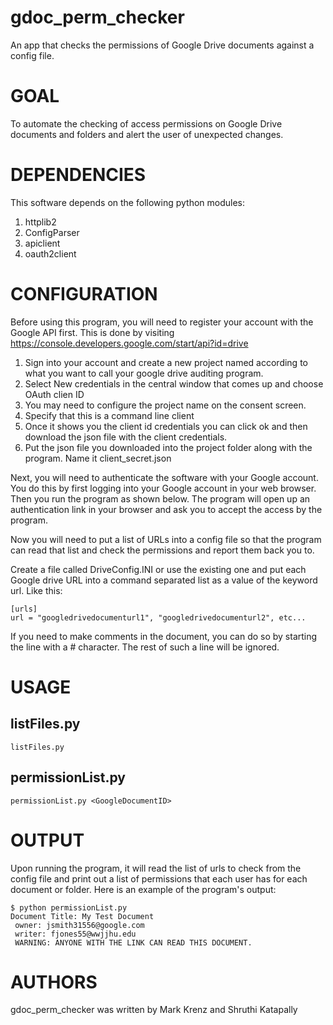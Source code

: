# gdoc_perm_checker
An app that checks the permissions of Google Drive documents against a config file.

# GOAL

 To automate the checking of access permissions on Google Drive documents and folders and alert the user of unexpected changes.

# DEPENDENCIES

This software depends on the following python modules:

1. httplib2
2. ConfigParser
3. apiclient
4. oauth2client

# CONFIGURATION

 Before using this program, you will need to register your account with the Google API first. This is done by visiting
 https://console.developers.google.com/start/api?id=drive
 1. Sign into your account and create a new project named according to what you want to call your google drive auditing program.
 2. Select New credentials in the central window that comes up and choose OAuth clien ID
 3. You may need to configure the project name on the consent screen.
 4. Specify that this is a command line client
 5. Once it shows you the client id credentials you can click ok and then download the json file with the client credentials.
 6. Put the json file you downloaded into the project folder along with the program. Name it client_secret.json

 Next, you will need to authenticate the software with your Google account. You do this by first logging into
 your Google account in your web browser. Then you run the program as shown below. The program will open up an authentication
 link in your browser and ask you to accept the access by the program.

 Now you will need to put a list of URLs into a config file so that the program can read that list and check the permissions
 and report them back you to.
 
 Create a file called DriveConfig.INI or use the existing one and put each Google drive URL into a command separated list as
 a value of the keyword url.  Like this:
```
[urls]
url = "googledrivedocumenturl1", "googledrivedocumenturl2", etc...
```
 If you need to make comments in the document, you can do so by starting the line with a # character. The rest of such a
 line will be ignored.

# USAGE

## listFiles.py
```
listFiles.py
```

## permissionList.py
```
permissionList.py <GoogleDocumentID>
```
 
# OUTPUT

  Upon running the program, it will read the list of urls to check from the config file and print out a list
  of permissions that each user has for each document or folder. Here is an example of the program's output:
  
  ```
  $ python permissionList.py
  Document Title: My Test Document
   owner: jsmith31556@google.com
   writer: fjones55@wwjjhu.edu
   WARNING: ANYONE WITH THE LINK CAN READ THIS DOCUMENT.
  ```
  
# AUTHORS

gdoc_perm_checker was written by Mark Krenz and Shruthi Katapally
